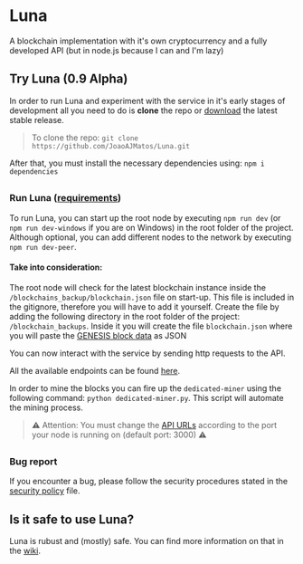 # Luna
A blockchain implementation with it's own cryptocurrency and a fully developed API (but in node.js because I can and I'm lazy)

## Try Luna (0.9 Alpha)
In order to run Luna and experiment with the service in it's early stages of development all you need to do is __clone__ the repo or [download](https://github.com/JoaoAJMatos/Luna/archive/refs/tags/0.7-alpha.zip) the latest stable release.

> To clone the repo: `git clone https://github.com/JoaoAJMatos/Luna.git`

After that, you must install the necessary dependencies using: `npm i dependencies`

##

### Run Luna ([requirements](https://github.com/JoaoAJMatos/Luna/blob/main/REQUIREMENTS.md))

To run Luna, you can start up the root node by executing `npm run dev` (or `npm run dev-windows` if you are on Windows) in the root folder of the project. Although optional, you can add different nodes to the network by executing `npm run dev-peer`.

#### Take into consideration:

The root node will check for the latest blockchain instance inside the `/blockchains_backup/blockchain.json` file on start-up. This file is included in the gitignore, therefore you will have to add it yourself. Create the file by adding the following directory in the root folder of the project: `/blockchain_backups`. Inside it you will create the file `blockchain.json` where you will paste the [GENESIS block data](https://gist.github.com/JoaoAJMatos/111dc0aeb10f784c9a8921cf474b2218) as JSON

You can now interact with the service by sending http requests to the API. 

All the available endpoints can be found [here](https://github.com/JoaoAJMatos/Luna/blob/main/endpoints.md).

In order to mine the blocks you can fire up the `dedicated-miner` using the following command: `python dedicated-miner.py`. This script will automate the mining process.

> :warning: Attention: You must change the [API URLs](https://github.com/JoaoAJMatos/Luna/blob/main/dedicated-miner.py#L9-L10) according to the port your node is running on (default port: 3000) :warning:

##

### Bug report

If you encounter a bug, please follow the security procedures stated in the [security policy](https://github.com/JoaoAJMatos/Luna/blob/main/SECURITY.md) file.

## Is it safe to use Luna?

Luna is rubust and (mostly) safe. You can find more information on that in the [wiki](https://github.com/JoaoAJMatos/Luna/wiki).
